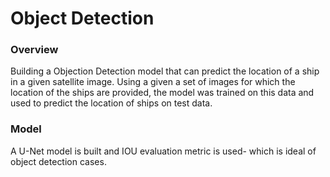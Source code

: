 # Object Detection 

### Overview
Building a Objection Detection model that can predict the location of a ship in a given satellite image. 
Using a given a set of images for which the location of the ships are provided, the model was trained on this data and used to predict the location of ships on test data. 

### Model
A U-Net model is built and IOU evaluation metric is used- which is ideal of object detection cases.
